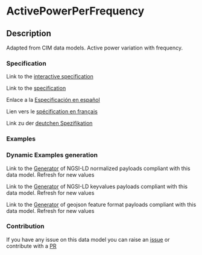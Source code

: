 # ActivePowerPerFrequency

## Description 

Adapted from CIM data models. Active power variation with frequency.
### Specification

Link to the [interactive specification](https://swagger.lab.fiware.org/?url=https://smart-data-models.github.io/dataModel.EnergyCIM/ActivePowerPerFrequency/swagger.yaml)

Link to the [specification](https://smart-data-models.github.io/dataModel.EnergyCIM/ActivePowerPerFrequency/doc/spec.md)

Enlace a la [Especificación en español](https://smart-data-models.github.io/dataModel.EnergyCIM/ActivePowerPerFrequency/doc/spec_ES.md)

Lien vers le [spécification en français](https://smart-data-models.github.io/dataModel.EnergyCIM/ActivePowerPerFrequency/doc/spec_FR.md)

Link zu der [deutchen Spezifikation](https://smart-data-models.github.io/dataModel.EnergyCIM/ActivePowerPerFrequency/doc/spec_DE.md)
### Examples
### Dynamic Examples generation

Link to the [Generator](https://smartdatamodels.org/extra/ngsi-ld_generator_v0.92.php?schemaUrl=https://raw.githubusercontent.com/smart-data-models/dataModel.EnergyCIM/master/ActivePowerPerFrequency/schema.json&email=info@smartdatamodels.org) of NGSI-LD normalized payloads compliant with this data model. Refresh for new values

Link to the [Generator](https://smartdatamodels.org/extra/ngsi-ld_generator_keyvalues_v0.92.php?schemaUrl=https://raw.githubusercontent.com/smart-data-models/dataModel.EnergyCIM/master/ActivePowerPerFrequency/schema.json&email=info@smartdatamodels.org) of NGSI-LD keyvalues payloads compliant with this data model. Refresh for new values

Link to the [Generator](https://smartdatamodels.org/extra/geojson_features_generator_v1.0.php?schemaUrl=https://raw.githubusercontent.com/smart-data-models/dataModel.EnergyCIM/master/ActivePowerPerFrequency/schema.json&email=info@smartdatamodels.org) of geojson feature format payloads compliant with this data model. Refresh for new values
### Contribution

 If you have any issue on this data model you can raise an [issue](https://github.com/smart-data-models/dataModel.EnergyCIM/issues)  or contribute with a [PR](https://github.com/smart-data-models/dataModel.EnergyCIM/pulls)
